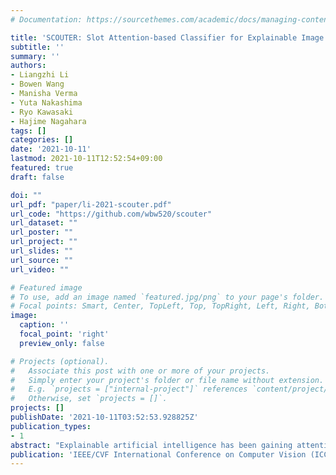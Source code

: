 ```yaml
---
# Documentation: https://sourcethemes.com/academic/docs/managing-content/

title: 'SCOUTER: Slot Attention-based Classifier for Explainable Image Recognition'
subtitle: ''
summary: ''
authors:
- Liangzhi Li
- Bowen Wang
- Manisha Verma
- Yuta Nakashima
- Ryo Kawasaki
- Hajime Nagahara
tags: []
categories: []
date: '2021-10-11'
lastmod: 2021-10-11T12:52:54+09:00
featured: true
draft: false

doi: ""
url_pdf: "paper/li-2021-scouter.pdf"
url_code: "https://github.com/wbw520/scouter"
url_dataset: ""
url_poster: ""
url_project: ""
url_slides: ""
url_source: ""
url_video: ""

# Featured image
# To use, add an image named `featured.jpg/png` to your page's folder.
# Focal points: Smart, Center, TopLeft, Top, TopRight, Left, Right, BottomLeft, Bottom, BottomRight.
image:
  caption: ''
  focal_point: 'right'
  preview_only: false

# Projects (optional).
#   Associate this post with one or more of your projects.
#   Simply enter your project's folder or file name without extension.
#   E.g. `projects = ["internal-project"]` references `content/project/deep-learning/index.md`.
#   Otherwise, set `projects = []`.
projects: []
publishDate: '2021-10-11T03:52:53.928825Z'
publication_types:
- 1
abstract: "Explainable artificial intelligence has been gaining attention in the past few years. However, most existing methods are based on gradients or intermediate features, which are not directly involved in the decision-making process of the classifier. In this paper, we propose a slot attention-based classifier called SCOUTER for transparent yet accurate classification. Two major differences from other attention-based methods include: (a) SCOUTER's explanation is involved in the final confidence for each category, offering more intuitive interpretation, and (b) all the categories have their corresponding positive or negative explanation, which tells \"why the image is of a certain category\" or \"why the image is not of a certain category.\" We design a new loss tailored for SCOUTER that controls the model's behavior to switch between positive and negative explanations, as well as the size of explanatory regions. Experimental results show that SCOUTER can give better visual explanations while keeping good accuracy on small and medium-sized datasets."
publication: 'IEEE/CVF International Conference on Computer Vision (ICCV)'
---
```

